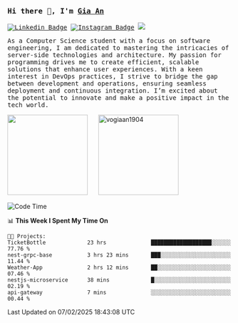 ### <samp>Hi there 👋, I'm <a href="https://www.linkedin.com/in/vogiaan1904/" target="_blank">Gia An</a></samp>

<samp> [![Linkedin Badge](https://img.shields.io/badge/-LinkedIn-0e76a8?style=flat-square&logo=Linkedin&logoColor=white)](https://linkedin.com/in/vogiaan1904)
[![Instagram Badge](https://img.shields.io/badge/-Instagram-e4405f?style=flat-square&logo=Instagram&logoColor=white)](https://instagram.com/_.ja.ann_/) ![](https://komarev.com/ghpvc/?username=vogiaan1904&style=flat-square&base=100)</samp> 

<samp>As a Computer Science student with a focus on software engineering, I am dedicated to mastering the intricacies of server-side technologies and architecture. My passion for programming drives me to create efficient, scalable solutions that enhance user experiences. With a keen interest in DevOps practices, I strive to bridge the gap between development and operations, ensuring seamless deployment and continuous integration. I’m excited about the potential to innovate and make a positive impact in the tech world.</samp>



<div>
  <img height="180em" src="https://github-readme-stats.vercel.app/api/top-langs/?username=vogiaan1904&show_icons=true&hide_border=true&layout=compact&langs_count=10&theme=transparent&include_orgs=true"/>
  &nbsp;&nbsp;&nbsp;&nbsp;
  <img height="180em" src="https://github-readme-stats.vercel.app/api?username=vogiaan1904&show_icons=true&hide_border=true&&count_private=true&include_all_commits=true&theme=transparent&locale=en" alt="vogiaan1904" />
</div>






<!--START_SECTION:waka-->
![Code Time](http://img.shields.io/badge/Code%20Time-364%20hrs%2021%20mins-blue)

📊 **This Week I Spent My Time On** 

```text
🐱‍💻 Projects: 
TicketBottle             23 hrs              ███████████████████░░░░░░   77.76 % 
nest-grpc-base           3 hrs 23 mins       ███░░░░░░░░░░░░░░░░░░░░░░   11.44 % 
Weather-App              2 hrs 12 mins       ██░░░░░░░░░░░░░░░░░░░░░░░   07.46 % 
nestjs-microservice      38 mins             █░░░░░░░░░░░░░░░░░░░░░░░░   02.19 % 
api-gateway              7 mins              ░░░░░░░░░░░░░░░░░░░░░░░░░   00.44 % 
```


 Last Updated on 07/02/2025 18:43:08 UTC
<!--END_SECTION:waka-->
